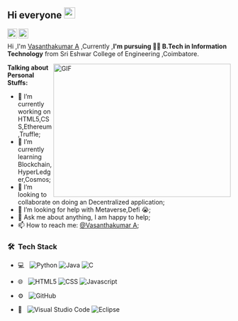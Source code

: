 ## Hi everyone <img src="https://media.giphy.com/media/hvRJCLFzcasrR4ia7z/giphy.gif" width="25px">
<a href="https://www.linkedin.com/in/vasanthakumar-a/">
  <img align="left" alt="Vasanthakumar's LinkedIN" width="22px" src="https://cdn.jsdelivr.net/npm/simple-icons@v3/icons/linkedin.svg" />
</a>
<a href="https://github.com/vasanthakumar-a">
  <img align="left" alt="Vasanthakumar's Github" width="22px" src="https://cdn.jsdelivr.net/npm/simple-icons@v3/icons/github.svg" />
</a>

<br />

Hi ,I'm [Vasanthakumar A](https://www.linkedin.com/in/vasanthakumar-a/) ,Currently ,<strong>I'm pursuing 👩‍💻 B.Tech in Information Technology</strong> from Sri Eshwar College of Engineering ,Coimbatore.


 <img align="right" alt="GIF" src="https://www.iyevasoft.com/img/gif/webdev.gif" width="400" height="300" />

**Talking about Personal Stuffs:**
- 🔭 I’m currently working on HTML5,CSS,Ethereum,Truffle;
- 🌱 I’m currently learning Blockchain,HyperLedger,Cosmos;
- 👯 I’m looking to collaborate on doing an Decentralized application;
- 🤔 I’m looking for help with Metaverse,Defi 😭;  
- 💬 Ask me about anything, I am happy to help;
- 📫 How to reach me: [@Vasanthakumar A](https://www.linkedin.com/in/vasanthakumar-a/);

<h3> 🛠 &nbsp;Tech Stack</h3>

- 💻 &nbsp;
  ![Python](https://img.shields.io/badge/-Python-333333?style=flat&logo=python)
  ![Java](https://img.shields.io/badge/-Java-333333?style=flat&logo=Java&logoColor=007396)
  ![C](https://img.shields.io/badge/-C-333333?style=flat&logo=C)

 
- 🌐 &nbsp;
  ![HTML5](https://img.shields.io/badge/-HTML5-333333?style=flat&logo=HTML5)
  ![CSS](https://img.shields.io/badge/-CSS-333333?style=flat&logo=CSS3&logoColor=1572B6)
  ![Javascript](https://img.shields.io/badge/-Javascript-333333?style=flat&logo=javascript)

- ⚙️ &nbsp;
  ![GitHub](https://img.shields.io/badge/-GitHub-333333?style=flat&logo=github)
  
- 🔧 &nbsp;
  ![Visual Studio Code](https://img.shields.io/badge/-Visual%20Studio%20Code-333333?style=flat&logo=visual-studio-code&logoColor=007ACC)
  ![Eclipse](https://img.shields.io/badge/-Eclipse-333333?style=flat&logo=eclipse-ide&logoColor=2C2255)


<br/>

